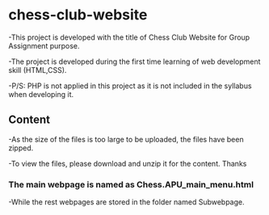 # chess-club-website
-This project is developed with the title of Chess Club Website for Group Assignment purpose.

-The project is developed during the first time learning of web development skill (HTML,CSS). 

-P/S: PHP is not applied in this project as it is not included in the syllabus when developing it.

## Content
-As the size of the files is too large to be uploaded, the files have been zipped.

-To view the files, please download and unzip it for the content. Thanks
### The main webpage is named as Chess.APU_main_menu.html
-While the rest webpages are stored in the folder named Subwebpage.
